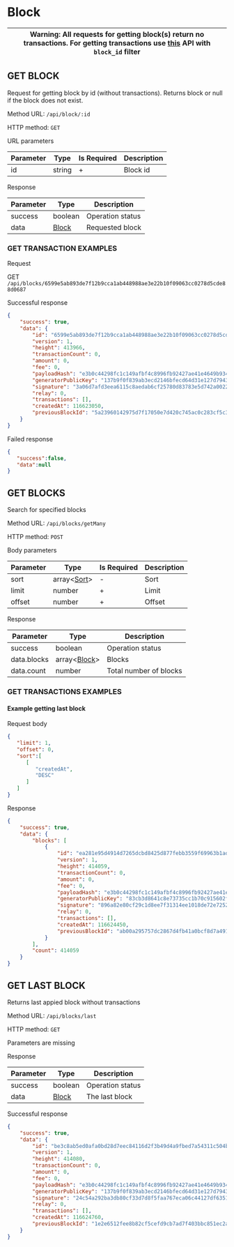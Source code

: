 # Block

| **Warning**: All requests for getting block(s) return no transactions. For getting transactions use [this](transaction.md#get-transactions) API with `block_id` filter |
| --- |

## GET BLOCK

Request for getting block by id (without transactions). Returns block or null if the block does not exist.

Method URL: `/api/block/:id`

HTTP method: `GET`

URL parameters

| Parameter | Type   | Is Required | Description |
|-----------|--------|-------------|-------------|
| id        | string | +           | Block id    |

Response

| Parameter | Type        | Description           |
|-----------|-------------|-----------------------|
| success   | boolean     | Operation status      |
| data      | [Block](https://github.com/AraiEzzra/DDKCORE/blob/master/docs/api/models.md#block) | Requested block |

### GET TRANSACTION EXAMPLES

Request

GET `/api/blocks/6599e5ab893de7f12b9cca1ab448988ae3e22b10f09063cc0278d5cde88d0687`

Successful response

```json
{
    "success": true,
    "data": {
        "id": "6599e5ab893de7f12b9cca1ab448988ae3e22b10f09063cc0278d5cde88d0687",
        "version": 1,
        "height": 413966,
        "transactionCount": 0,
        "amount": 0,
        "fee": 0,
        "payloadHash": "e3b0c44298fc1c149afbf4c8996fb92427ae41e4649b934ca495991b7852b855",
        "generatorPublicKey": "137b9f0f839ab3ecd2146bfecd64d31e127d79431211e352bedfeba5fd61a57a",
        "signature": "3a06d7afd3eea6115c8aedab6cf25780d83783e5d742a0022744dbb6e6c6179b96e1e1b30f94efff3834781460152f772842614ef78427a497cd0163bdf98a00",
        "relay": 0,
        "transactions": [],
        "createdAt": 116623050,
        "previousBlockId": "5a23960142975d7f17050e7d420c745ac0c283cf5c325e370f3b99d40e2a91a0"
    }
}
```

Failed response

```json
{
   "success":false,
   "data":null
}
```

## GET BLOCKS

Search for specified blocks

Method URL: `/api/blocks/getMany`

HTTP method: `POST`

Body parameters

| Parameter | Type                                               | Is Required | Description                |
|-----------|----------------------------------------------------|-------------|----------------------------|
| sort      | array<[Sort](../model.md#sort)>                    | -           | Sort                       |
| limit     | number                                             | +           | Limit                      |
| offset    | number                                             | +           | Offset                     |

Response

| Parameter   | Type                                        | Description                            |
|-------------|---------------------------------------------|----------------------------------------|
| success     | boolean                                     | Operation status                       |
| data.blocks | array<[Block](https://github.com/AraiEzzra/DDKCORE/blob/master/docs/api/models.md#block)> | Blocks |
| data.count  | number                                      | Total number of blocks |

### GET TRANSACTIONS EXAMPLES

#### Example getting last block

Request body

```json
{
   "limit": 1,
   "offset": 0,
   "sort":[
      [
         "createdAt",
         "DESC"
      ]
   ]
}
```

Response

```json
{
    "success": true,
    "data": {
        "blocks": [
            {
                "id": "ea281e95d4914d7265dcbd8425d877febb3559f69963b1ad9f151ead660676a0",
                "version": 1,
                "height": 414059,
                "transactionCount": 0,
                "amount": 0,
                "fee": 0,
                "payloadHash": "e3b0c44298fc1c149afbf4c8996fb92427ae41e4649b934ca495991b7852b855",
                "generatorPublicKey": "83cb3d8641c8e73735cc1b70c915602ffcb6e5a68f14a71056511699050a1a05",
                "signature": "896a82e80cf29c1d8ee7f31314ee1018de72e725259d3041b5aac1b62dca8a33c46ee74b43f98468fcdb2074192eca605ba72cd07d504fb422bc8f25976e1e09",
                "relay": 0,
                "transactions": [],
                "createdAt": 116624450,
                "previousBlockId": "ab00a295757dc2867d4fb41a0bcf8d7a49161caa88cea2196fb7911ffd71b316"
            }
        ],
        "count": 414059
    }
}
```


## GET LAST BLOCK

Returns last appied block without transactions

Method URL: `/api/blocks/last`

HTTP method: `GET`

Parameters are missing

Response

| Parameter   | Type                            | Description                            |
|-------------|---------------------------------|----------------------------------------|
| success     | boolean                         | Operation status                       |
| data        | [Block](models.md#block)        | The last block                         |

Successful response

```json
{
    "success": true,
    "data": {
        "id": "be3c8ab5ed0afa0bd28d7eec84116d2f3b49d4a9fbed7a54311c504b4649ed87",
        "version": 1,
        "height": 414080,
        "transactionCount": 0,
        "amount": 0,
        "fee": 0,
        "payloadHash": "e3b0c44298fc1c149afbf4c8996fb92427ae41e4649b934ca495991b7852b855",
        "generatorPublicKey": "137b9f0f839ab3ecd2146bfecd64d31e127d79431211e352bedfeba5fd61a57a",
        "signature": "24c54a292ba3db80cf33d7d8f5faa767eca06c44127df63513ef690f790ff334523cfefad97c0179070aa404f7039af16a058f93a400bedcb562eadc0fd38e0c",
        "relay": 0,
        "transactions": [],
        "createdAt": 116624760,
        "previousBlockId": "1e2e6512fee8b82cf5cefd9cb7ad7f403bbc851ec2a84045bd294e20bd17e3e7"
    }
}
```
